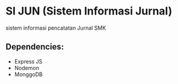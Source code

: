 # SI JUN (Sistem Informasi Jurnal)
sistem informasi pencatatan Jurnal SMK

## Dependencies:
* Express JS
* Nodemon
* MonggoDB